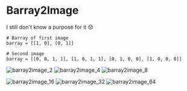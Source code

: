 # Barray2Image
I still don't know a purpose for it 😞

```
# Barray of first image
barray = [[1, 0], [0, 1]]

# Second image
barray = [[0, 0, 1, 1], [1, 0, 1, 1], [0, 1, 0, 0], [1, 0, 0, 0]]
```

![barray2image_2](https://drive.google.com/thumbnail?id=1mPXnvG_wMXNlzZKAq0UFjJ3EJOHsFPJ0&sz=w1000)
![barray2image_4](https://drive.google.com/thumbnail?id=1eNv61ozktqxjR_0JKD4PWjUrH7xNHLYN&sz=w1000)
![barray2image_8](https://drive.google.com/thumbnail?id=1qfMww9ImVJ26yZBAUFSmkxpCpTX872vR&sz=w1000)

![barray2image_16](https://drive.google.com/thumbnail?id=1B1ZslYwqOurgVZA23Okwp4YMjCtO1JIn&sz=w1000)
![barray2image_32](https://drive.google.com/thumbnail?id=14CdmyeB7bdPq9W4Aulu7dMFdl81ik4Mv&sz=w1000)
![barray2image_64](https://drive.google.com/thumbnail?id=1W85H-2Lg0XJRgNdodWKVegrdHdbD9FWy&sz=w1000)


